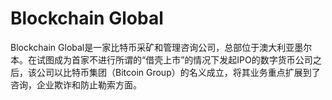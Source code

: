 # Blockchain Global

Blockchain Global是一家比特币采矿和管理咨询公司，总部位于澳大利亚墨尔本。在试图成为首家不进行所谓的“借壳上市”的情况下发起IPO的数字货币公司之后，该公司以比特币集团（Bitcoin Group）的名义成立，将其业务重点扩展到了咨询，企业欺诈和防止勒索方面。
